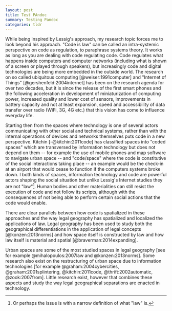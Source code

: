 ```yaml
---
layout: post
title: Test PAndoc
summary: Testing Pandoc 
categories: tldr
---
```


While being inspired by Lessig's approach, my research topic forces me to look beyond his approach. "Code is law" can be called an intra-systemic perspective on code as regulation, to paraphrase systems theory. It works as long as you are dealing with code regulating code. Code regulates what happens inside computers and computer networks (including what is shown of a screen or played through speakers), but increasingly code and digital technologies are being more embedded in the outside world. The research on so called ubiquitous computing [@weiser:1991computer] and "Internet of Things" [@gershenfeld:2004internet] has been on the research agenda for over two decades, but it is since the release of the first smart phones and the following acceleration in development of miniaturization of computing power, increased quality and lower cost of sensors, improvements in battery capacity and not at least expansion, speed and accessibility of data transfer over radio (WiFi, 3G, 4G etc.) that this vision has come to influence everyday life. 

Starting then from the spaces where technology is one of several actors communicating with other social and technical systems, rather than with the internal operations of devices and networks themselves puts code in a new perspective. Kitchin [-@kitchin:2011code] has classified spaces into "coded spaces" which are transversed by information technology but does not depend on them -- for example the use of mobile phones and map software to navigate urban space -- and "code/space" where the code is constitutive of the social interactions taking place -- an example would be the check-in at an airport that would cease to function if the computers systems broke down. I both kinds of spaces, information technology and code are powerful actors shaping the social situation but unlike Lessig's Internet studies they are not "law"[^1]. Human bodies and other materialities can still resist the execution of code and not follow its scripts, although with the consequences of not being able to perform certain social actions that the code would enable.

There are clear parallels between how code is spatialized in these approaches and the way legal geography has spatialized and localized the applications of law. Legal geography has been used to study both the geographical differentiations in the application of legal concepts [@konzen:2013norms] and how space itself is constructed by law and how law itself is material and spatial [@braverman:2014expanding]. 

Urban spaces are some of the most studied spaces in legal geography [see for example @mihalopoulos:2007law and @konzen:2013norms]. Some research also exist on the restructuring of urban space due to information technologies [for example @graham:2004cybercities, @graham:2001splintering, @kitchin:2011code, @thrift:2002automatic, @zook:2007from]. Little research exist, however that combines these aspects and study the way legal geographical separations are enacted in technology.

 [^1]: Or perhaps the issue is with a narrow definition of what "law" is.
